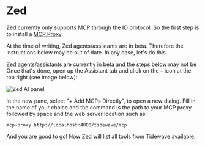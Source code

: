 # Zed

Zed currently only supports MCP through the IO protocol. So the first step is to install a [MCP Proxy](../guides/mcp_proxy.md).

At the time of writing, Zed agents/assistants are in beta. Therefore the instructions
below may be out of date. In any case, let's do this.

Zed agents/assistants are currently in beta and the steps below may not be
Once that's done, open up the Assistant tab and click on the `⋯` icon at the
top right (see image below):

![Zed AI panel](assets/vscode.png)

In the new pane, select "+ Add MCPs Directly", to open a new dialog. Fill in
the name of your choice and the command is the path to your MCP proxy followed
by space and the web server location such as:

    mcp-proxy http://localhost:4000/tidewave/mcp

And you are good to go! Now Zed will list all tools from Tidewave available.
